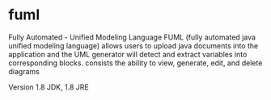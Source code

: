 # fuml
Fully Automated - Unified Modeling Language
FUML (fully automated java unified modeling language) allows users to upload java documents into the application and the UML generator will detect and extract variables into corresponding blocks. consists the ability to view, generate, edit, and delete diagrams

Version 1.8 JDK, 1.8 JRE

